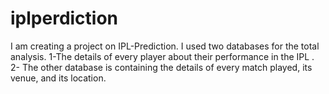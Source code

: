 # iplperdiction
I am creating a project on IPL-Prediction. I used two databases for the total analysis. 1-The details of every player about their performance in the IPL . 2- The other database is containing the details of every match played, its venue, and its location.
